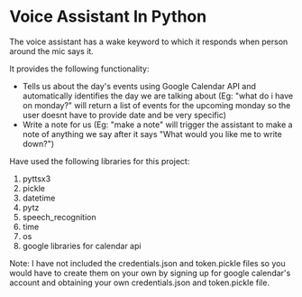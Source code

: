 # Voice Assistant In Python

The voice assistant has a wake keyword to which it responds when person around the mic says it.

It provides the following functionality:
- Tells us about the day's events using Google Calendar API and automatically identifies the day we are talking about 
(Eg: "what do i have on monday?" will return a list of events for the upcoming monday so the user doesnt have to provide date and be very specific)
- Write a note for us
(Eg: "make a note" will trigger the assistant to make a note of anything we say after it says "What would you like me to write down?")

Have used the following libraries for this project:
1. pyttsx3
2. pickle
3. datetime
4. pytz
5. speech_recognition
6. time
7. os
8. google libraries for calendar api

Note: I have not included the credentials.json and token.pickle files so you would have to create them on your own by signing up for google calendar's account and obtaining your own credentials.json and token.pickle file.

